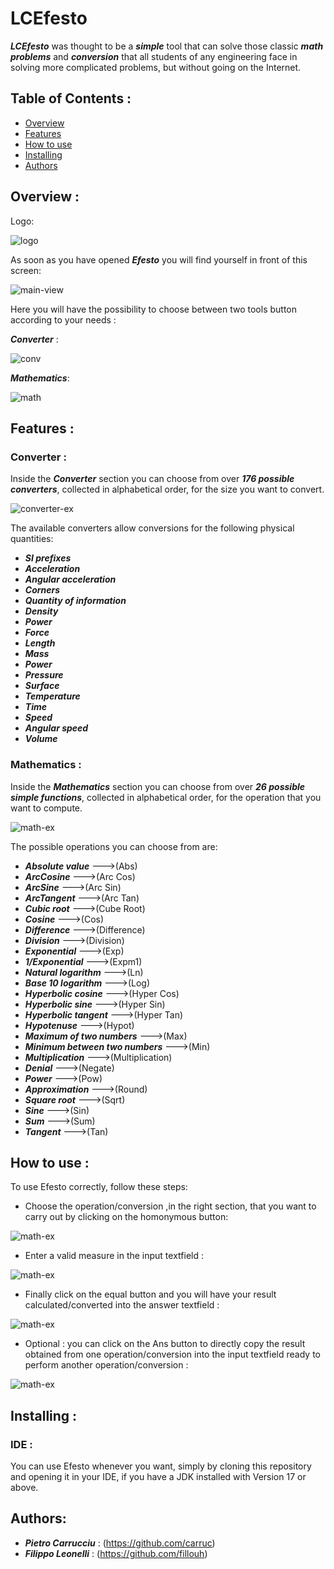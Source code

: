 # LCEfesto
***LCEfesto*** was thought to be a ***simple*** tool that can solve those classic ***math problems*** and
***conversion*** that all students of any engineering face in solving more complicated problems,
but without going on the Internet.

## Table of Contents :
* [Overview](#overview-)
* [Features](#features-)
* [How to use](#how-to-use-)
* [Installing](#installing-)
* [Authors](#authors-)

## Overview :
Logo:

![logo](/src/main/resources/com/lcefesto/images/Logo.PNG)

As soon as you have opened ***Efesto*** you will find yourself in front of this screen:


![main-view](/src/main/resources/com/lcefesto/images/Pagina%20principale.PNG)


Here you will have the possibility to choose between two tools button according to your needs :

***Converter*** :

![conv](/src/main/resources/com/lcefesto/images/conv.PNG)

***Mathematics***:

![math](/src/main/resources/com/lcefesto/images/math.PNG)

## Features :
### Converter :
Inside the ***Converter*** section you can choose from over ***176 possible converters***, 
collected in alphabetical order, for the size you want to convert.


![converter-ex](/src/main/resources/com/lcefesto/images/conveex.PNG)

The available converters allow conversions for the following physical quantities:
* ***SI prefixes***
* ***Acceleration*** 
* ***Angular acceleration***
* ***Corners***
* ***Quantity of information*** 
* ***Density*** 
* ***Power*** 
* ***Force*** 
* ***Length***
* ***Mass*** 
* ***Power*** 
* ***Pressure*** 
* ***Surface*** 
* ***Temperature*** 
* ***Time*** 
* ***Speed***
* ***Angular speed***
* ***Volume***

### Mathematics :
Inside the ***Mathematics*** section you can choose from over ***26 possible simple functions***,
collected in alphabetical order, for the operation that you want to compute.


![math-ex](/src/main/resources/com/lcefesto/images/mathex.PNG)

The possible operations you can choose from are:
* ***Absolute value*** --->(Abs)
* ***ArcCosine*** --->(Arc Cos)
* ***ArcSine*** --->(Arc Sin)
* ***ArcTangent*** --->(Arc Tan)
* ***Cubic root*** --->(Cube Root)
* ***Cosine*** --->(Cos)
* ***Difference*** --->(Difference)
* ***Division*** --->(Division)
* ***Exponential*** --->(Exp)
* ***1/Exponential*** --->(Expm1)
* ***Natural logarithm*** --->(Ln)
* ***Base 10 logarithm*** --->(Log)
* ***Hyperbolic cosine*** --->(Hyper Cos)
* ***Hyperbolic sine*** --->(Hyper Sin)
* ***Hyperbolic tangent*** --->(Hyper Tan)
* ***Hypotenuse*** --->(Hypot)
* ***Maximum of two numbers*** --->(Max)
* ***Minimum between two numbers*** --->(Min)
* ***Multiplication*** --->(Multiplication)
* ***Denial*** --->(Negate)
* ***Power*** --->(Pow)
* ***Approximation*** --->(Round)
* ***Square root*** --->(Sqrt)
* ***Sine*** --->(Sin)
* ***Sum*** --->(Sum)
* ***Tangent*** --->(Tan)


## How to use :
To use Efesto correctly, follow these steps:
* Choose the operation/conversion ,in the right section, that you want to carry out by clicking on the 
homonymous button:

![math-ex](/src/main/resources/com/lcefesto/images/methos.PNG)
* Enter a valid measure in the input textfield :

![math-ex](/src/main/resources/com/lcefesto/images/input.PNG)
* Finally click on the equal button and you will have your result calculated/converted into the answer textfield :

![math-ex](/src/main/resources/com/lcefesto/images/output.PNG)
* Optional : you can click on the Ans button to directly copy the result obtained from one operation/conversion 
into the input textfield ready to perform another operation/conversion :

![math-ex](/src/main/resources/com/lcefesto/images/ans.PNG)

## Installing :
### IDE :
You can use Efesto whenever you want, simply by cloning this repository and opening it in your IDE, 
if you have a JDK installed with Version 17 or above.

## Authors:
* ***Pietro Carrucciu*** : (https://github.com/carruc)
* ***Filippo Leonelli*** : (https://github.com/fillouh)




